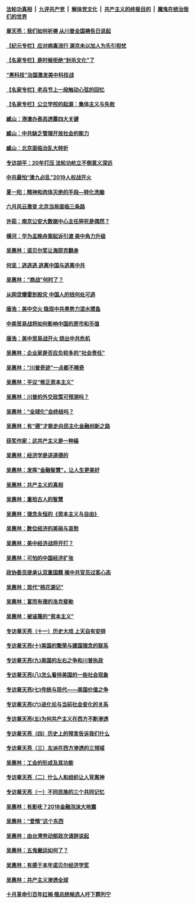 

####  [法轮功真相](../../../../basic/blob/master/README.md?t=05262031) &nbsp;|&nbsp; [九评共产党](../../../../9ping.md/blob/master/README.md?t=05262031) &nbsp;|&nbsp; [解体党文化](../../../../jtdwh.md/blob/master/README.md?t=05262031)  &nbsp;|&nbsp; [共产主义的终极目的](../../../../gczydzjmd.md/blob/master/README.md?t=05262031) &nbsp;|&nbsp; [魔鬼在统治我们的世界](../../../../mgztzwmdsj.md/blob/master/README.md?t=05262031) 

#### [章天亮：我们如何祈祷 从川普全国祷告日说起](../pages/nsc423/n11944627.md?t=05262031) 

#### [【纪元专栏】应对病毒流行 渥京未以加人为先引担忧](../pages/nsc423/n11875714.md?t=05262031) 

#### [【名家专栏】是时候拒绝“封杀文化”了](../pages/nsc423/n11814093.md?t=05262031) 

#### [“黑科技”治国激发美中科技战](../pages/nsc423/n11638056.md?t=05262031) 

#### [【名家专栏】老兵节上一段触动心弦的回忆](../pages/nsc423/n11646016.md?t=05262031) 

#### [【名家专栏】公立学校的起源：集体主义与失败](../pages/nsc423/n11601833.md?t=05262031) 

#### [臧山：港澳办表态透露四大关键](../pages/nsc423/n11421628.md?t=05262031) 

#### [臧山：中共缺乏管理开放社会的能力](../pages/nsc423/n11407457.md?t=05262031) 

#### [臧山：北京面临治乱大转折](../pages/nsc423/n11406895.md?t=05262031) 

#### [专访胡平：20年打压 法轮功屹立不倒意义深远](../pages/nsc423/n11398800.md?t=05262031) 

#### [中共最怕“逢九必乱”2019人权战开火](../pages/nsc423/n11385248.md?t=05262031) 

#### [夏一阳：精神和肉体灭绝的手段—转化洗脑](../pages/nsc423/n11368250.md?t=05262031) 

#### [六月风云激变 北京当局面临三条路](../pages/nsc423/n11313668.md?t=05262031) 

#### [许茹：南京公安大数据中心主任猝死是偶然？](../pages/nsc423/n11064744.md?t=05262031) 

#### [横河：华为孟晚舟案起诉引渡 美中角力升级](../pages/nsc423/n11027230.md?t=05262031) 

#### [吴惠林：诺贝尔奖让海耶克翻身](../pages/nsc423/n10890049.md?t=05262031) 

#### [何坚：逃逃逃 逃离中国与逃离中共](../pages/nsc423/n10592891.md?t=05262031) 

#### [吴惠林：“商战”何时了？](../pages/nsc423/n10573558.md?t=05262031) 

#### [从网贷爆雷到股灾 中国人的钱何处可逃](../pages/nsc423/n10572800.md?t=05262031) 

#### [唐浩：美中交火 隐现中共黑势力混水摸鱼](../pages/nsc423/n10544040.md?t=05262031) 

#### [中美贸易战将如何影响中国的房市和币值](../pages/nsc423/n10543697.md?t=05262031) 

#### [唐浩：美中贸易战开火 烧出中共危机](../pages/nsc423/n10540126.md?t=05262031) 

#### [吴惠林：企业家是否应负较多的“社会责任”](../pages/nsc423/n10535022.md?t=05262031) 

#### [吴惠林：“川普奇迹”一点都不稀奇](../pages/nsc423/n10512808.md?t=05262031) 

#### [吴惠林：平议“修正资本主义”](../pages/nsc423/n10495724.md?t=05262031) 

#### [吴惠林：川普的外交政策可预测吗？](../pages/nsc423/n10462387.md?t=05262031) 

#### [吴惠林：“全球化”会终结吗？](../pages/nsc423/n10452838.md?t=05262031) 

#### [吴惠林：有“德”才能走向民主化金融创新之路](../pages/nsc423/n10432292.md?t=05262031) 

#### [获奖作家：这共产主义是一种癌](../pages/nsc423/n10431541.md?t=05262031) 

#### [吴惠林：经济学是讲道德的](../pages/nsc423/n10398014.md?t=05262031) 

#### [吴惠林：发挥“金融智慧”，让人生更美好](../pages/nsc423/n10375019.md?t=05262031) 

#### [吴惠林：共产主义的真相](../pages/nsc423/n10351394.md?t=05262031) 

#### [吴惠林：重拾古人的智慧](../pages/nsc423/n10337691.md?t=05262031) 

#### [吴惠林：理念永恒的《资本主义与自由》](../pages/nsc423/n10316274.md?t=05262031) 

#### [吴惠林：数位经济的美丽与哀愁](../pages/nsc423/n10292946.md?t=05262031) 

#### [吴惠林：美中经济战将开打？](../pages/nsc423/n10258825.md?t=05262031) 

#### [吴惠林：可怕的中国经济扩张](../pages/nsc423/n10219147.md?t=05262031) 

#### [政协委员提承认双重国籍 揭中共官员过客心态](../pages/nsc423/n10208809.md?t=05262031) 

#### [吴惠林：现代“桃花源记”](../pages/nsc423/n10185234.md?t=05262031) 

#### [吴惠林：富而有德的洛克斐勒](../pages/nsc423/n10142264.md?t=05262031) 

#### [吴惠林：被诬蔑的“资本主义”](../pages/nsc423/n10124816.md?t=05262031) 

#### [专访章天亮（十一）历史大戏 上天自有安排](../pages/nsc423/n10094905.md?t=05262031) 

#### [专访章天亮(十)美国的繁荣与建国理念的联系](../pages/nsc423/n10094899.md?t=05262031) 

#### [专访章天亮(九)美国的左右之争和川普执政](../pages/nsc423/n10094889.md?t=05262031) 

#### [专访章天亮(八)怎么看待美国的一些社会现象](../pages/nsc423/n10094857.md?t=05262031) 

#### [专访章天亮(七)传统与现代——美国价值之争](../pages/nsc423/n10093140.md?t=05262031) 

#### [专访章天亮(六)进化论与当前社会变化的关系](../pages/nsc423/n10092036.md?t=05262031) 

#### [专访章天亮(五)为何共产主义在西方不断渗透](../pages/nsc423/n10083620.md?t=05262031) 

#### [专访章天亮（四）历史上的预言告诉我们什么](../pages/nsc423/n10083606.md?t=05262031) 

#### [专访章天亮（三）左派在西方渗透的三领域](../pages/nsc423/n10081115.md?t=05262031) 

#### [吴惠林：工会的形成及其功能](../pages/nsc423/n10080633.md?t=05262031) 

#### [专访章天亮（二）什么人和组织让人背离神](../pages/nsc423/n10076637.md?t=05262031) 

#### [专访章天亮（一）不同民族的三个共同记忆](../pages/nsc423/n10074188.md?t=05262031) 

#### [吴惠林：有影呒？2018金融泡沫大地震](../pages/nsc423/n10040534.md?t=05262031) 

#### [吴惠林：“爱情”这个东西](../pages/nsc423/n10019423.md?t=05262031) 

#### [吴惠林：由台湾劳动部政次请辞说起](../pages/nsc423/n9979679.md?t=05262031) 

#### [吴惠林：五鬼搬运如何了？](../pages/nsc423/n9925338.md?t=05262031) 

#### [吴惠林：有感于本年诺贝尔经济学奖](../pages/nsc423/n9871883.md?t=05262031) 

#### [吴惠林：共产主义渗透全球](../pages/nsc423/n9812748.md?t=05262031) 

#### [十月革命引百年红祸 俄总统候选人吁下葬列宁](../pages/nsc423/n9810182.md?t=05262031) 

